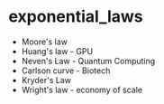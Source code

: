 # exponential_laws

- Moore's law
- Huang's law - GPU
- Neven's Law - Quantum Computing
- Carlson curve - Biotech
- Kryder's Law
- Wright's law - economy of scale
